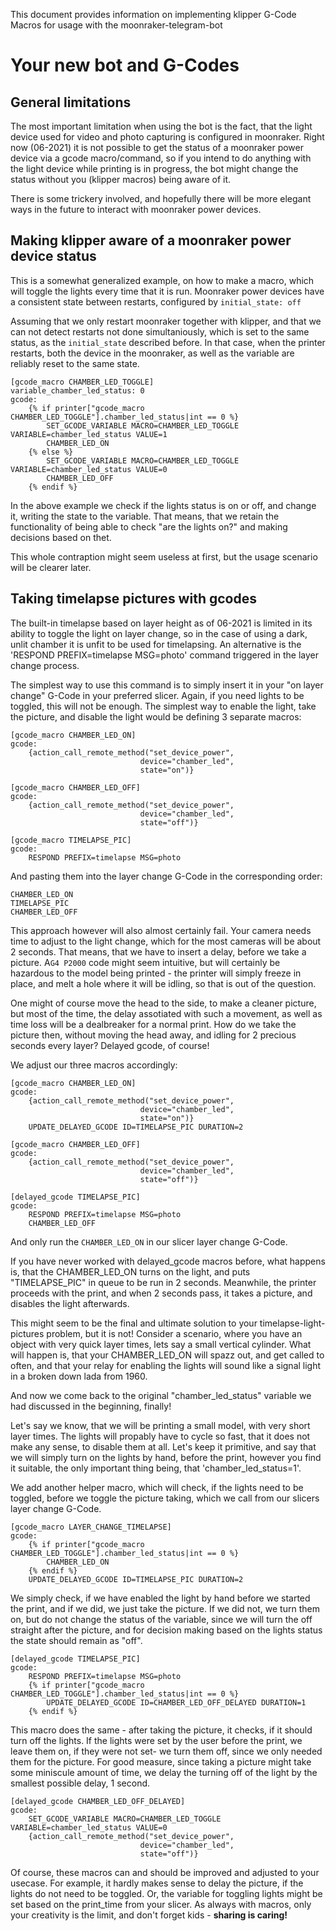 This document provides information on implementing klipper G-Code Macros for usage with the moonraker-telegram-bot

# Your new bot and G-Codes




## General limitations

The most important limitation when using the bot is the fact, that the light device used for video and photo capturing is configured in moonraker. Right now (06-2021) it is not possible to get the status of a moonraker power device via a gcode macro/command, so if you intend to do anything with the light device while printing is in progress, the bot might change the status without you (klipper macros) being aware of it.

There is some trickery involved, and hopefully there will be more elegant ways in the future to interact with moonraker power devices.


## Making klipper aware of a moonraker power device status

This is a somewhat generalized example, on how to make a macro, which will toggle the lights every time that it is run. 
Moonraker power devices have a consistent state between restarts, configured by `initial_state: off`

Assuming that we only restart moonraker together with klipper, and that we can not detect restarts not done simultaniously, which is set to the same status, as the `initial_state` described before. In that case, when the printer restarts, both the device in the moonraker, as well as the variable are reliably reset to the same state.

```
[gcode_macro CHAMBER_LED_TOGGLE]
variable_chamber_led_status: 0
gcode:
	{% if printer["gcode_macro CHAMBER_LED_TOGGLE"].chamber_led_status|int == 0 %}
		SET_GCODE_VARIABLE MACRO=CHAMBER_LED_TOGGLE VARIABLE=chamber_led_status VALUE=1
		CHAMBER_LED_ON
	{% else %}
		SET_GCODE_VARIABLE MACRO=CHAMBER_LED_TOGGLE VARIABLE=chamber_led_status VALUE=0
		CHAMBER_LED_OFF
	{% endif %}
```

In the above example we check if the lights status is on or off, and change it, writing the state to the variable. That means, that we retain the functionality of being able to check "are the lights on?" and making decisions based on thet. 

This whole contraption might seem useless at first, but the usage scenario will be clearer later.


## Taking timelapse pictures with gcodes

The built-in timelapse based on layer height as of 06-2021 is limited in its ability to toggle the light on layer change, so in the case of using a dark, unlit chamber it is unfit to be used for timelapsing. An alternative is the 'RESPOND PREFIX=timelapse MSG=photo' command triggered in the layer change process.

The simplest way to use this command is to simply insert it in your "on layer change" G-Code in your preferred slicer. Again, if you need lights to be toggled, this will not be enough.
The simplest way to enable the light, take the picture, and disable the light would be defining 3 separate macros:

```
[gcode_macro CHAMBER_LED_ON]
gcode:
	{action_call_remote_method("set_device_power",
                             device="chamber_led",
                             state="on")}
```

```
[gcode_macro CHAMBER_LED_OFF]
gcode:
	{action_call_remote_method("set_device_power",
                             device="chamber_led",
                             state="off")}
```

```
[gcode_macro TIMELAPSE_PIC]
gcode:
	RESPOND PREFIX=timelapse MSG=photo
```


And pasting them into the layer change G-Code in the corresponding order:

```
CHAMBER_LED_ON
TIMELAPSE_PIC
CHAMBER_LED_OFF
```


This approach however will also almost certainly fail. Your camera needs time to adjust to the light change, which for the most cameras will be about 2 seconds. That means, that we have to insert a delay, before we take a picture. A`G4 P2000` code might seem intuitive, but will certainly be hazardous to the model being printed - the printer will simply freeze in place, and melt a hole where it will be idling, so that is out of the question.

One might of course move the head to the side, to make a cleaner picture, but most of the time, the delay assotiated with such a movement, as well as time loss will be a dealbreaker for a normal print. How do we take the picture then, without moving the head away, and idling for 2 precious seconds every layer? Delayed gcode, of course!


We adjust our three macros accordingly:



```
[gcode_macro CHAMBER_LED_ON]
gcode:
	{action_call_remote_method("set_device_power",
                             device="chamber_led",
                             state="on")}
	UPDATE_DELAYED_GCODE ID=TIMELAPSE_PIC DURATION=2
```

```
[gcode_macro CHAMBER_LED_OFF]
gcode:
	{action_call_remote_method("set_device_power",
                             device="chamber_led",
                             state="off")}
```

```
[delayed_gcode TIMELAPSE_PIC]
gcode:
	RESPOND PREFIX=timelapse MSG=photo
	CHAMBER_LED_OFF
```


And only run the `CHAMBER_LED_ON` in our slicer layer change G-Code.

If you have never worked with delayed_gcode macros before, what happens is, that the CHAMBER_LED_ON turns on the light, and puts "TIMELAPSE_PIC" in queue to be run in 2 seconds. Meanwhile, the printer proceeds with the print, and when 2 seconds pass, it takes a picture, and disables the light afterwards.




This might seem to be the final and ultimate solution to your timelapse-light-pictures problem, but it is not! Consider a scenario, where you have an object with very quick layer times, lets say a small vertical cylinder. What will happen is, that your CHAMBER_LED_ON will spazz out, and get called to often, and that your relay for enabling the lights will sound like a signal light in a broken down lada from 1960. 

And now we come back to the original "chamber_led_status" variable we had discussed in the beginning, finally!

Let's say we know, that we will be printing a small model, with very short layer times. The lights will propably have to cycle so fast, that it does not make any sense, to disable them at all. Let's keep it primitive, and say that we will simply turn on the lights by hand, before the print, however you find it suitable, the only important thing being, that 'chamber_led_status=1'.

We add another helper macro, which will check, if the lights need to be toggled, before we toggle the picture taking, which we call from our slicers layer change G-Code.

```
[gcode_macro LAYER_CHANGE_TIMELAPSE]
gcode:
	{% if printer["gcode_macro CHAMBER_LED_TOGGLE"].chamber_led_status|int == 0 %}
		CHAMBER_LED_ON
	{% endif %}
	UPDATE_DELAYED_GCODE ID=TIMELAPSE_PIC DURATION=2
```

We simply check, if we have enabled the light by hand before we started the print, and if we did, we just take the picture. If we did not, we turn them on, but do not change the status of the variable, since we will turn the off straight after the picture, and for decision making based on the lights status the state should remain as "off".

```
[delayed_gcode TIMELAPSE_PIC]
gcode:
	RESPOND PREFIX=timelapse MSG=photo
	{% if printer["gcode_macro CHAMBER_LED_TOGGLE"].chamber_led_status|int == 0 %}
		UPDATE_DELAYED_GCODE ID=CHAMBER_LED_OFF_DELAYED DURATION=1
	{% endif %}
```

This macro does the same - after taking the picture, it checks, if it should turn off the lights. If the lights were set by the user before the print, we leave them on, if they were not set- we turn them off, since we only needed them for the picture. For good measure, since taking a picture might take some miniscule amount of time, we delay the turning off of the light by the smallest possible delay, 1 second.


```
[delayed_gcode CHAMBER_LED_OFF_DELAYED]
gcode:
	SET_GCODE_VARIABLE MACRO=CHAMBER_LED_TOGGLE VARIABLE=chamber_led_status VALUE=0
	{action_call_remote_method("set_device_power",
                             device="chamber_led",
                             state="off")}
```



Of course, these macros can and should be improved and adjusted to your usecase. For example, it hardly makes sense to delay the picture, if the lights do not need to be toggled.
Or, the variable for toggling lights might be set based on the print_time from your slicer. As always with macros, only your creativity is the limit, and don't forget kids - __sharing is caring!__